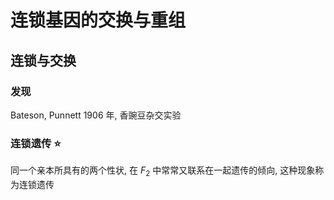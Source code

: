 # 连锁基因的交换与重组

## 连锁与交换

### 发现

Bateson, Punnett 1906 年, 香豌豆杂交实验

### 连锁遗传 :star:

同一个亲本所具有的两个性状, 在 $F_2$ 中常常又联系在一起遗传的倾向, 这种现象称为连锁遗传